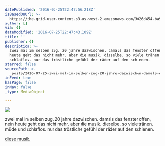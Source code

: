 ```yaml
---
datePublished: '2016-07-25T22:47:56.218Z'
isBasedOnUrl: >-
  https://the-grid-user-content.s3-us-west-2.amazonaws.com/3026d454-ba9b-4e83-bf2f-8b8b94f32fda.jpg
author: []
via: {}
dateModified: '2016-07-25T22:47:43.109Z'
title: ''
publisher: {}
description: >-
  zwei mal im selben zug. 20 jahre dazwischen. damals das fenster offen, nein
  heute geht das nicht mehr. aber die musik. dieselbe. so viele tränen. müde und
  schlaflos. nur das tröstliche gefühl der räder auf den schienen.
starred: false
sourcePath: >-
  _posts/2016-07-25-zwei-mal-im-selben-zug-20-jahre-dazwischen-damals-das-fens.md
inFeed: true
hasPage: false
inNav: false
_type: MediaObject

---
```

![](https://the-grid-user-content.s3-us-west-2.amazonaws.com/3026d454-ba9b-4e83-bf2f-8b8b94f32fda.jpg)

zwei mal im selben zug. 20 jahre dazwischen. damals das fenster offen, nein heute geht das nicht mehr. aber die musik. dieselbe. so viele tränen. müde und schlaflos. nur das tröstliche gefühl der räder auf den schienen.

[diese musik.][0]

[0]: https://open.spotify.com/album/32ZKcxpXRFJxfZvDC5Mqvx